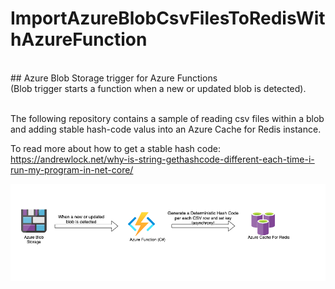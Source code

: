 # ImportAzureBlobCsvFilesToRedisWithAzureFunction

<br>
## Azure Blob Storage trigger for Azure Functions <br> 
(Blob trigger starts a function when a new or updated blob is detected). <br> <br>

The following repository contains a sample of reading csv files within a blob and adding stable hash-code valus into an Azure Cache for Redis instance.

To read more about how to get a stable hash code: <br>
https://andrewlock.net/why-is-string-gethashcode-different-each-time-i-run-my-program-in-net-core/

![alt text](https://github.com/pazinio/CSVToRedisBlobTrigger/blob/main/img.png?raw=true)


 
 
 
 
